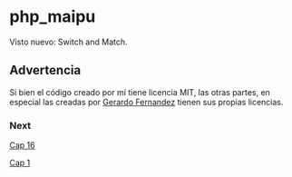# php_maipu

Visto nuevo:
Switch and Match.


## Advertencia

Si bien el código creado por mí tiene licencia MIT, las otras partes, en especial las creadas
por [Gerardo Fernandez](https://github.com/ger86) tienen sus propias licencias.

### Next



[Cap 16](https://codersfree.com/courses-status/aprende-php-y-mysql-desde-cero/definicion-de-funciones-en-php)


[Cap 1](https://www.youtube.com/watch?v=cYCCCgrFSi4&list=PLC8ntN5__iMIAy9V6XO37Dx_bQ5V7zc-h)